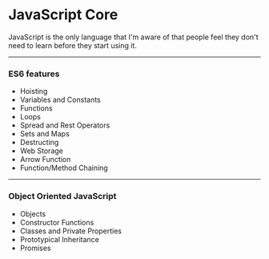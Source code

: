 <h1>JavaScript Core</h1>

<p>
JavaScript is the only language that I'm aware of that people feel they don't need to learn before they start using it.
</p>

<hr>
<h3>ES6 features </h3>
<ul>
    <li>Hoisting</li>
    <li>Variables and Constants</li>
    <li>Functions</li>
    <li>Loops</li>
    <li>Spread and Rest Operators</li>
    <li>Sets and Maps</li>
    <li>Destructing</li>
    <li>Web Storage</li>
    <li>Arrow Function</li>
    <li>Function/Method Chaining</li>
</ul>
<hr>
<h3> Object Oriented JavaScript </h3>
<ul>
    <li>Objects</li>
    <li>Constructor Functions</li>
    <li>Classes and Private Properties</li>
    <li>Prototypical Inheritance</li>
    <li>Promises</li>
</ul>
